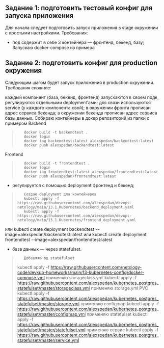 ## Задание 1: подготовить тестовый конфиг для запуска приложения
Для начала следует подготовить запуск приложения в stage окружении с простыми настройками. Требования:

- под содержит в себе 3 контейнера — фронтенд, бекенд, базу;
Запускаю docker-compose из примера

## Задание 2: подготовить конфиг для production окружения
Следующим шагом будет запуск приложения в production окружении. Требования сложнее:

каждый компонент (база, бекенд, фронтенд) запускаются в своем поде, регулируются отдельными deployment’ами;
для связи используются service (у каждого компонента свой);
в окружении фронта прописан адрес сервиса бекенда;
в окружении бекенда прописан адрес сервиса базы данных.
        Собираю контейнеры в докер репозиторий из папки с примером
Backend
>        docker build -t backendtest .
>        docker login
>        docker tag backendtest:latest alexspedan/backendtest:latest
>        docker push alexspedan/backendtest:latest
Frontend
>        docker build -t frontendtest .
>        docker login
>        docker tag frontendtest:latest alexspedan/frontendtest:latest
>        docker push alexspedan/frontendtest:latest
- регулируется с помощью deployment фронтенд и бекенд;
>        Создаю deployment для контейнеров
>        kubectl apply -f https://raw.githubusercontent.com/alexspedan/devops-netology/main/13.1.Kubernetes/backend_deployment.yaml
>        kubectl apply -f https://raw.githubusercontent.com/alexspedan/devops-netology/main/13.1.Kubernetes/frontend_deployment.yaml
или kubectl create deployment backendtest --image=alexspedan/backendtest:latest
или kubectl create deployment frontendtest --image=alexspedan/frontendtest:latest
- база данных — через statefulset.
>        Добавляю бд statefulset
>        
> kubectl apply -f https://raw.githubusercontent.com/netology-code/devkub-homeworks/main/13-kubernetes-config/docker-compose.yml
> применяю storageclass.yml
> kubectl apply -f https://raw.githubusercontent.com/alexspedan/kubernetes_postgres_statefulset/master/storageclass.yml
применяю storage.yml PVC
> kubectl apply -f https://raw.githubusercontent.com/alexspedan/kubernetes_postgres_statefulset/master/storage.yml
> применяю configmap
> kubectl apply -f https://raw.githubusercontent.com/alexspedan/kubernetes_postgres_statefulset/master/configmap.yml
> применяю statefulset
> kubectl apply -f https://raw.githubusercontent.com/alexspedan/kubernetes_postgres_statefulset/master/statefulset.yml
> применяю сервис
>kubectl apply -f https://raw.githubusercontent.com/alexspedan/kubernetes_postgres_statefulset/master/service.yml


